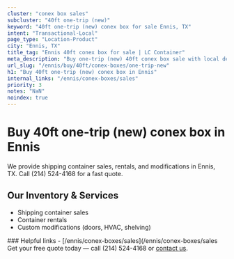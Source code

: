 ```yaml
---
cluster: "conex box sales"
subcluster: "40ft one-trip (new)"
keyword: "40ft one-trip (new) conex box for sale Ennis, TX"
intent: "Transactional-Local"
page_type: "Location-Product"
city: "Ennis, TX"
title_tag: "Ennis 40ft conex box for sale | LC Container"
meta_description: "Buy one-trip (new) 40ft conex box sale with local delivery in Ennis, TX. LC Container — local Since 2003. Request a fast quote today."
url_slug: "/ennis/buy/40ft/conex-boxes/one-trip-new"
h1: "Buy 40ft one-trip (new) conex box in Ennis"
internal_links: "/ennis/conex-boxes/sales"
priority: 3
notes: "NaN"
noindex: true
---
```


# Buy 40ft one-trip (new) conex box in Ennis

We provide shipping container sales, rentals, and modifications in Ennis, TX. Call (214) 524-4168 for a fast quote.

## Our Inventory & Services
- Shipping container sales
- Container rentals
- Custom modifications (doors, HVAC, shelving)

<div data-section="internal-links">
### Helpful links
- [/ennis/conex-boxes/sales](/ennis/conex-boxes/sales
</div>

<div data-section="cta">
Get your free quote today — call (214) 524-4168 or <a href="/contact">contact us</a>.
</div>

<script type="application/ld+json">{"@context":"https://schema.org","@type":"FAQPage","mainEntity":[{"@type":"Question","name":"How much does delivery cost in Ennis, TX?","acceptedAnswer":{"@type":"Answer","text":"Delivery costs vary by distance and container size. Most deliveries in Ennis, TX range from $150-$300. Call (214) 524-4168 for an exact quote based on your specific location."}},{"@type":"Question","name":"Do you offer financing or payment plans?","acceptedAnswer":{"@type":"Answer","text":"We accept major credit cards, checks, and can discuss commercial terms for bulk purchases. Call (214) 524-4168 to discuss options."}},{"@type":"Question","name":"Can you customize containers in Ennis, TX?","acceptedAnswer":{"@type":"Answer","text":"Yes — we perform modifications like doors, HVAC, insulation, and shelving. Request a custom quote at (214) 524-4168 or via our contact form."}}]}</script>
